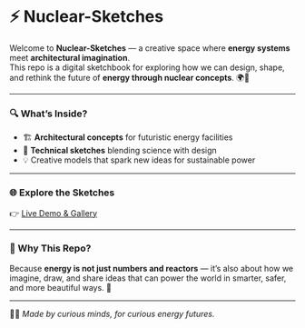 # ⚡ Nuclear-Sketches  

Welcome to **Nuclear-Sketches** — a creative space where **energy systems** meet **architectural imagination**.  
This repo is a digital sketchbook for exploring how we can design, shape, and rethink the future of **energy through nuclear concepts**. 🌍🔋  

---

### 🔍 What’s Inside?
- 🏗️ **Architectural concepts** for futuristic energy facilities  
- 📐 **Technical sketches** blending science with design  
- 💡 Creative models that spark new ideas for sustainable power  

---

### 🌐 Explore the Sketches  
👉 [Live Demo & Gallery](https://devloper-gazi.github.io/Nuclear-Sketches/)  

---

### 🔋 Why This Repo?
Because **energy is not just numbers and reactors** — it’s also about how we imagine, draw, and share ideas that can power the world in smarter, safer, and more beautiful ways. 🚀  

---

👨‍🔬 *Made by curious minds, for curious energy futures.*  
